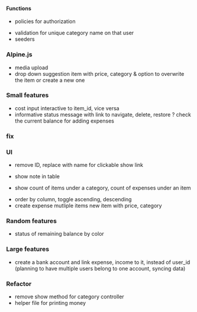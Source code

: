 #### Functions
+ policies for authorization
- validation for unique category name on that user
- seeders

### Alpine.js
- media upload
- drop down suggestion item with price, category & option to overwrite the item or create a new one

### Small features
- cost input interactive to item_id, vice versa
- informative status message with link to navigate, delete, restore
? check the current balance for adding expenses

### fix
<!-- - expense of a deleted item, Attempt to read property "name" on null -->

### UI
+ remove ID, replace with name for clickable show link
- show note in table
+ show count of items under a category, count of expenses under an item
- order by column, toggle ascending, descending
- create expense mutliple items
    new item with price, category

### Random features
- status of remaining balance by color

### Large features
- create a bank account and link expense, income to it, instead of user_id
    (planning to have multiple users belong to one account, syncing data)

### Refactor
- remove show method for category controller
- helper file for printing money